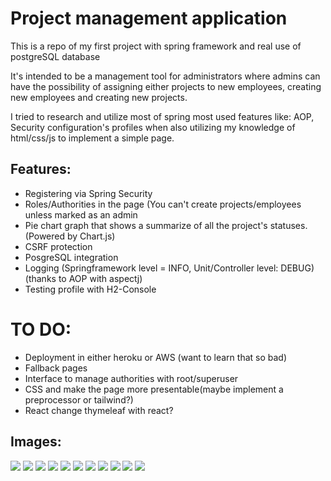 # Project management application
<p>This is a repo of my first project with spring framework and real use of postgreSQL database</p>
<p>It's intended to be a management tool for administrators where admins can have the possibility of 
assigning either projects to new employees, creating new employees and creating new projects.</p>


<p>I tried to research and utilize most of spring most used features like: AOP, Security
configuration's profiles when also utilizing my knowledge of html/css/js to implement a simple page.</p>

<h2>Features:</h2>
<ul>
    <li>Registering via Spring Security</li>
    <li>Roles/Authorities in the page (You can't create projects/employees unless marked as an admin</li>
    <li>Pie chart graph that shows a summarize of all the project's statuses. (Powered by Chart.js)</li>
    <li>CSRF protection</li>
    <li>PosgreSQL integration</li>
    <li>Logging (Springframework level = INFO, Unit/Controller level: DEBUG) (thanks to AOP with aspectj)</li>
    <li>Testing profile with H2-Console</li>
</ul>

<h1>TO DO:</h1>
<ul>
    <li>Deployment in either heroku or AWS (want to learn that so bad)</li>
    <li>Fallback pages</li>
    <li>Interface to manage authorities with root/superuser</li>
    <li>CSS and make the page more presentable(maybe implement a preprocessor or tailwind?)</li>
    <li>React change thymeleaf with react?</li>
</ul>

<h2>Images:</h2>
<img src="https://i.imgur.com/zeX44QZ.png"/>
<img src="https://i.imgur.com/Du6mSYZ.png"/> 
<img src="https://i.imgur.com/B9IhrDZ.png"/> 
<img src="https://i.imgur.com/ebWpo4k.png"/> 
<img src="https://i.imgur.com/Cp6rnhY.png"/> 
<img src="https://i.imgur.com/Lct3bYZ.png"/> 
<img src="https://i.imgur.com/Altvnbi.png"/> 
<img src="https://i.imgur.com/XFRRrgX.png"/> 
<img src="https://i.imgur.com/1aJLO2g.png"/> 
<img src="https://i.imgur.com/MeCLmtV.png"/> 
<img src="https://i.imgur.com/kwbvMwK.png"/>
